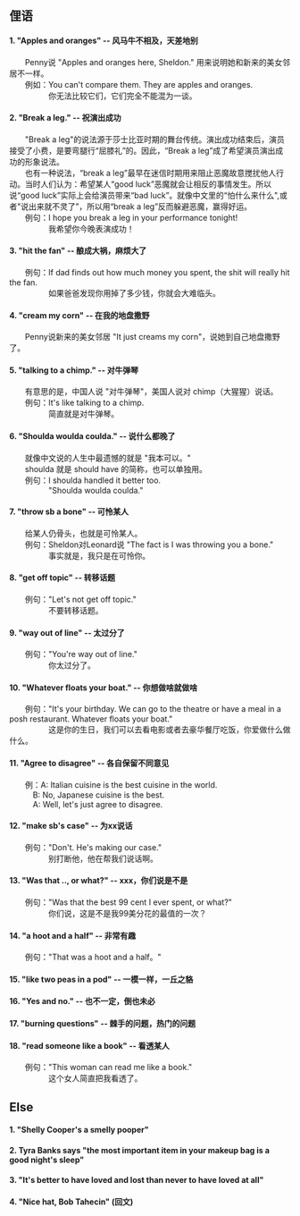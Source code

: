 ## 俚语
#### 1. "Apples and oranges" -- 风马牛不相及，天差地别
&emsp;&emsp;Penny说 "Apples and oranges here, Sheldon." 用来说明她和新来的美女邻居不一样。\
&emsp;&emsp;例如：You can't compare them. They are apples and oranges.\
&emsp;&emsp;&emsp;&emsp;&emsp;你无法比较它们，它们完全不能混为一谈。

#### 2. "Break a leg." -- 祝演出成功
&emsp;&emsp;"Break a leg"的说法源于莎士比亚时期的舞台传统。演出成功结束后，演员接受了小费，是要弯腿行“屈膝礼”的。因此，“Break a leg”成了希望演员演出成功的形象说法。\
&emsp;&emsp;也有一种说法，“break a leg”最早在迷信时期用来阻止恶魔故意搅扰他人行动。当时人们认为：希望某人“good luck”恶魔就会让相反的事情发生。所以说“good luck”实际上会给演员带来“bad luck”。就像中文里的“怕什么来什么",或者"说出来就不灵了”，所以用“break a leg”反而躲避恶魔，赢得好运。\
&emsp;&emsp;例句：I hope you break a leg in your performance tonight!\
&emsp;&emsp;&emsp;&emsp;&emsp;我希望你今晚表演成功！

#### 3. "hit the fan" -- 酿成大祸，麻烦大了
&emsp;&emsp;例句：If dad finds out how much money you spent, the shit will really hit the fan. \
&emsp;&emsp;&emsp;&emsp;&emsp;如果爸爸发现你用掉了多少钱，你就会大难临头。

#### 4. "cream my corn" -- 在我的地盘撒野
&emsp;&emsp;Penny说新来的美女邻居 "It just creams my corn"，说她到自己地盘撒野了。

#### 5. "talking to a chimp." -- 对牛弹琴
&emsp;&emsp;有意思的是，中国人说 "对牛弹琴"，美国人说对 chimp（大猩猩）说话。\
&emsp;&emsp;例句：It's like talking to a chimp.\
&emsp;&emsp;&emsp;&emsp;&emsp;简直就是对牛弹琴。

#### 6. "Shoulda woulda coulda." -- 说什么都晚了
&emsp;&emsp;就像中文说的人生中最遗憾的就是 "我本可以。"\
&emsp;&emsp;shoulda 就是 should have 的简称，也可以单独用。\
&emsp;&emsp;例句：I shoulda handled it better too.\
&emsp;&emsp;&emsp;&emsp;&emsp;"Shoulda woulda coulda."

#### 7. "throw sb a bone" -- 可怜某人
&emsp;&emsp;给某人仍骨头，也就是可怜某人。\
&emsp;&emsp;例句：Sheldon对Leonard说 "The fact is I was throwing you a bone."\
&emsp;&emsp;&emsp;&emsp;&emsp;事实就是，我只是在可怜你。

#### 8. "get off topic" -- 转移话题
&emsp;&emsp;例句："Let's not get off topic."\
&emsp;&emsp;&emsp;&emsp;&emsp;不要转移话题。

#### 9. "way out of line" -- 太过分了
&emsp;&emsp;例句："You're way out of line."\
&emsp;&emsp;&emsp;&emsp;&emsp;你太过分了。

#### 10. "Whatever floats your boat." -- 你想做啥就做啥
&emsp;&emsp;例句："It's your birthday. We can go to the theatre or have a meal in a posh restaurant. Whatever floats your boat."\
&emsp;&emsp;&emsp;&emsp;&emsp;这是你的生日，我们可以去看电影或者去豪华餐厅吃饭，你爱做什么做什么。

#### 11. "Agree to disagree" -- 各自保留不同意见
&emsp;&emsp;例：A: Italian cuisine is the best cuisine in the world.\
&emsp;&emsp;&emsp;B: No, Japanese cuisine is the best.\
&emsp;&emsp;&emsp;A: Well, let's just agree to disagree.

#### 12. "make sb's case" -- 为xx说话
&emsp;&emsp;例句："Don't. He's making our case."\
&emsp;&emsp;&emsp;&emsp;&emsp;别打断他，他在帮我们说话啊。

#### 13. "Was that .., or what?" -- xxx，你们说是不是
&emsp;&emsp;例句："Was that the best 99 cent I ever spent, or what?"\
&emsp;&emsp;&emsp;&emsp;&emsp;你们说，这是不是我99美分花的最值的一次？

#### 14. "a hoot and a half" -- 非常有趣
&emsp;&emsp;例句："That was a hoot and a half。"

#### 15. "like two peas in a pod" -- 一模一样，一丘之貉

#### 16. "Yes and no." -- 也不一定，倒也未必

#### 17. "burning questions" -- 棘手的问题，热门的问题

#### 18. "read someone like a book" -- 看透某人
&emsp;&emsp;例句："This woman can read me like a book."\
&emsp;&emsp;&emsp;&emsp;&emsp;这个女人简直把我看透了。

## Else
#### 1. "Shelly Cooper's a smelly pooper"
#### 2. Tyra Banks says "the most important item in your makeup bag is a good night's sleep"
#### 3. "It's better to have loved and lost than never to have loved at all"
#### 4. "Nice hat, Bob Tahecin" (回文)
